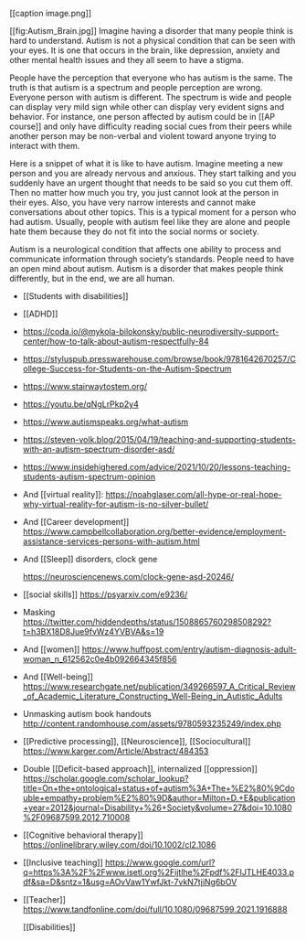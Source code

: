 [[caption image.png]]

[[fig:Autism_Brain.jpg]] Imagine having a disorder that many people think is hard to understand. Autism is not a physical condition that can be seen with your eyes. It is one that occurs in the brain, like depression, anxiety and other mental health issues and they all seem to have a stigma.

People have the perception that everyone who has autism is the same. The truth is that autism is a spectrum and people perception are wrong. Everyone person with autism is different. The spectrum is wide and people can display very mild sign while other can display very evident signs and behavior. For instance, one person affected by autism could be in [[AP course]] and only have difficulty reading social cues from their peers while another person may be non-verbal and violent toward anyone trying to interact with them.

Here is a snippet of what it is like to have autism. Imagine meeting a new person and you are already nervous and anxious. They start talking and you suddenly have an urgent thought that needs to be said so you cut them off. Then no matter how much you try, you just cannot look at the person in their eyes. Also, you have very narrow interests and cannot make conversations about other topics. This is a typical moment for a person who had autism. Usually, people with autism feel like they are alone and people hate them because they do not fit into the social norms or society.

Autism is a neurological condition that affects one ability to process and communicate information through society’s standards. People need to have an open mind about autism. Autism is a disorder that makes people think differently, but in the end, we are all human.

- [[Students with disabilities]]
- [[ADHD]]
- https://coda.io/@mykola-bilokonsky/public-neurodiversity-support-center/how-to-talk-about-autism-respectfully-84
- https://styluspub.presswarehouse.com/browse/book/9781642670257/College-Success-for-Students-on-the-Autism-Spectrum
- https://www.stairwaytostem.org/
- https://youtu.be/qNgLrPkp2y4
- https://www.autismspeaks.org/what-autism
- https://steven-volk.blog/2015/04/19/teaching-and-supporting-students-with-an-autism-spectrum-disorder-asd/
- https://www.insidehighered.com/advice/2021/10/20/lessons-teaching-students-autism-spectrum-opinion
- And [[virtual reality]]: https://noahglaser.com/all-hype-or-real-hope-why-virtual-reality-for-autism-is-no-silver-bullet/
- And [[Career development]] https://www.campbellcollaboration.org/better-evidence/employment-assistance-services-persons-with-autism.html
- And [[Sleep]] disorders, clock gene
  
  https://neurosciencenews.com/clock-gene-asd-20246/
- [[social skills]] https://psyarxiv.com/e9236/
- Masking https://twitter.com/hiddendepths/status/1508865760298508292?t=h3BX18D8Jue9fvWz4YVBVA&s=19
- And [[women]] https://www.huffpost.com/entry/autism-diagnosis-adult-woman_n_612562c0e4b092664345f856
- And [[Well-being]] https://www.researchgate.net/publication/349266597_A_Critical_Review_of_Academic_Literature_Constructing_Well-Being_in_Autistic_Adults
- Unmasking autism book handouts http://content.randomhouse.com/assets/9780593235249/index.php
- [[Predictive processing]], [[Neuroscience]], [[Sociocultural]] https://www.karger.com/Article/Abstract/484353
- Double [[Deficit-based approach]], internalized [[oppression]] https://scholar.google.com/scholar_lookup?title=On+the+ontological+status+of+autism%3A+The+%E2%80%9Cdouble+empathy+problem%E2%80%9D&author=Milton+D.+E&publication+year=2012&journal=Disability+%26+Society&volume=27&doi=10.1080%2F09687599.2012.710008
- [[Cognitive behavioral therapy]] https://onlinelibrary.wiley.com/doi/10.1002/cl2.1086
- [[Inclusive teaching]] https://www.google.com/url?q=https%3A%2F%2Fwww.isetl.org%2Fijtlhe%2Fpdf%2FIJTLHE4033.pdf&sa=D&sntz=1&usg=AOvVaw1YwfJkt-7vkN7tjiNg6bOV
- [[Teacher]] https://www.tandfonline.com/doi/full/10.1080/09687599.2021.1916888
  
  [[Disabilities]]